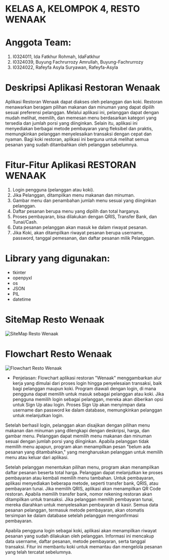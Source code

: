 # KELAS A, KELOMPOK 4, RESTO WENAAK
# Anggota Team:
1. I0324011, Ida Fatkhur Rohmah, IdaFatkhur
2. I0324039, Buyung Fachrurrozy Amrullah, Buyung-Fachrurrozy
3. I0324022, Rafeyfa Asyla Suryawan, Rafeyfa-Asyla

# Deskripsi Aplikasi Restoran Wenaak
Aplikasi Restoran Wenaak dapat diakses oleh pelanggan dan koki. Restoran menawarkan beragam pilihan makanan dan minuman yang dapat dipilih sesuai preferensi pelanggan. Melalui aplikasi ini, pelanggan dapat dengan mudah melihat, memilih, dan memesan menu berdasarkan kategori yang tersedia dan jumlah porsi yang diinginkan. Selain itu, aplikasi ini menyediakan berbagai metode pembayaran yang fleksibel dan praktis, memungkinkan pelanggan menyelesaikan transaksi dengan cepat dan nyaman. Bagi koki restoran, aplikasi ini berguna untuk melihat semua pesanan yang sudah ditambahkan oleh pelanggan sebelumnya. 

# Fitur-Fitur Aplikasi RESTORAN WENAAK
1. Login pengguna (pelanggan atau koki).
2. Jika Pelanggan, ditampilkan menu makanan dan minuman.
3. Gambar menu dan penambahan jumlah menu sesuai yang diinginkan pelanggan.
4. Daftar pesanan berupa menu yang dipilih dan total harganya.
5. Proses pembayaran, bisa dilakukan dengan QRIS, Transfer Bank, dan Tunai/Cash.
6. Data  pesanan pelanggan akan masuk ke dalam riwayat pesanan.
10. Jika Koki, akan ditampilkan riwayat pesanan berupa username, password, tanggal pemesanan, dan daftar pesanan milik Pelanggan.

# Library yang digunakan:
* tkinter
* openpyxl
* os
* JSON
* PIL
* datetime

# SiteMap Resto Wenaak
![SiteMap Resto Wenaak](https://github.com/user-attachments/assets/9e5b00d3-83b7-4339-bb20-cc686643dc13)

# Flowchart Resto Wenaak
![Flowchart Resto Wenaak](https://github.com/user-attachments/assets/f7115e91-4781-4c7c-8019-a129447a5cbf)

* Penjelasan:
Flowchart aplikasi restoran "Wenaak" menggambarkan alur kerja yang dimulai dari proses login hingga penyelesaian transaksi, baik bagi pelanggan maupun koki. Program diawali dengan login, di mana pengguna dapat memilih untuk masuk sebagai pelanggan atau koki. Jika pengguna memilih login sebagai pelanggan, mereka akan diberikan opsi untuk Sign Up atau login. Proses Sign Up akan menyimpan data username dan password ke dalam database, memungkinkan pelanggan untuk melanjutkan login.

Setelah berhasil login, pelanggan akan disajikan dengan pilihan menu makanan dan minuman yang dilengkapi dengan deskripsi, harga, dan gambar menu. Pelanggan dapat memilih menu makanan dan minuman sesuai dengan jumlah porsi yang diinginkan. Apabila pelanggan tidak memilih menu apapun, program akan menampilkan pesan "belum ada pesanan yang ditambahkan," yang mengharuskan pelanggan untuk memilih menu atau keluar dari aplikasi.

Setelah pelanggan menentukan pilihan menu, program akan menampilkan daftar pesanan beserta total harga. Pelanggan dapat melanjutkan ke proses pembayaran atau kembali memilih menu tambahan. Untuk pembayaran, aplikasi menyediakan beberapa metode, seperti transfer bank, QRIS, atau pembayaran tunai. Jika memilih QRIS, aplikasi akan menampilkan QR Code restoran. Apabila memilih transfer bank, nomor rekening restoran akan ditampilkan untuk transaksi. Jika pelanggan memilih pembayaran tunai, mereka diarahkan untuk menyelesaikan pembayaran di kasir. Semua data pesanan pelanggan, termasuk metode pembayaran, akan otomatis tersimpan ke dalam database setelah pelanggan mengonfirmasi pembayaran.

Apabila pengguna login sebagai koki, aplikasi akan menampilkan riwayat pesanan yang sudah dilakukan oleh pelanggan. Informasi ini mencakup data username, daftar pesanan, metode pembayaran, serta tanggal transaksi. Fitur ini membantu koki untuk memantau dan mengelola pesanan yang telah tercatat sebelumnya. 






